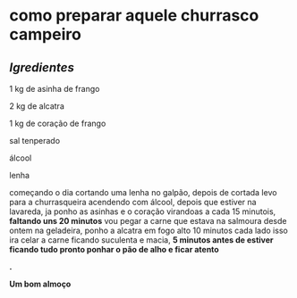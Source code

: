 <h1><strong>como preparar aquele churrasco campeiro</strong></h1>

<h2><i>Igredientes</i></h2>
<p>1 kg de asinha de frango</p>
<p>2 kg de alcatra</p>
<p>1 kg de coração de frango</p>
<p>sal tenperado </p>
<p>álcool</p>
<p>lenha</p>

<p>começando o dia cortando uma lenha no galpão, depois de cortada levo para a churrasqueira acendendo com álcool, depois que estiver na lavareda, ja ponho as asinhas e o coração virandoas a cada <stong>15 minutois</strong>, <strong>faltando uns 20 minutos</strong> vou  pegar a carne que estava na salmoura desde ontem na geladeira, ponho a alcatra em fogo alto <stong>10 minutos cada lado</strong> isso ira celar a carne ficando suculenta e macia, <strong>5 minutos</stong> antes de estiver ficando tudo pronto  ponhar o pão de alho e ficar atento</p>.

<p><strong>Um bom almoço</strong></p>